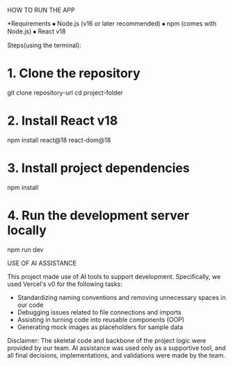 HOW TO RUN THE APP

*Requirements
⦁	Node.js (v16 or later recommended)
⦁	npm (comes with Node.js)
⦁	React v18

Steps(using the terminal):

# 1. Clone the repository
git clone repository-url
cd project-folder

# 2. Install React v18
npm install react@18 react-dom@18

# 3. Install project dependencies
npm install

# 4. Run the development server locally
npm run dev


USE OF AI ASSISTANCE

This project made use of AI tools to support development. Specifically, we used Vercel's v0 for the following tasks:

- Standardizing naming conventions and removing unnecessary spaces in our code
- Debugging issues related to file connections and imports
- Assisting in turning code into reusable components (OOP)
- Generating mock images as placeholders for sample data

Disclaimer: The skeletal code and backbone of the project logic were provided by our team. AI assistance was used only as a supportive tool, and all final decisions, implementations, and validations were made by the team.
